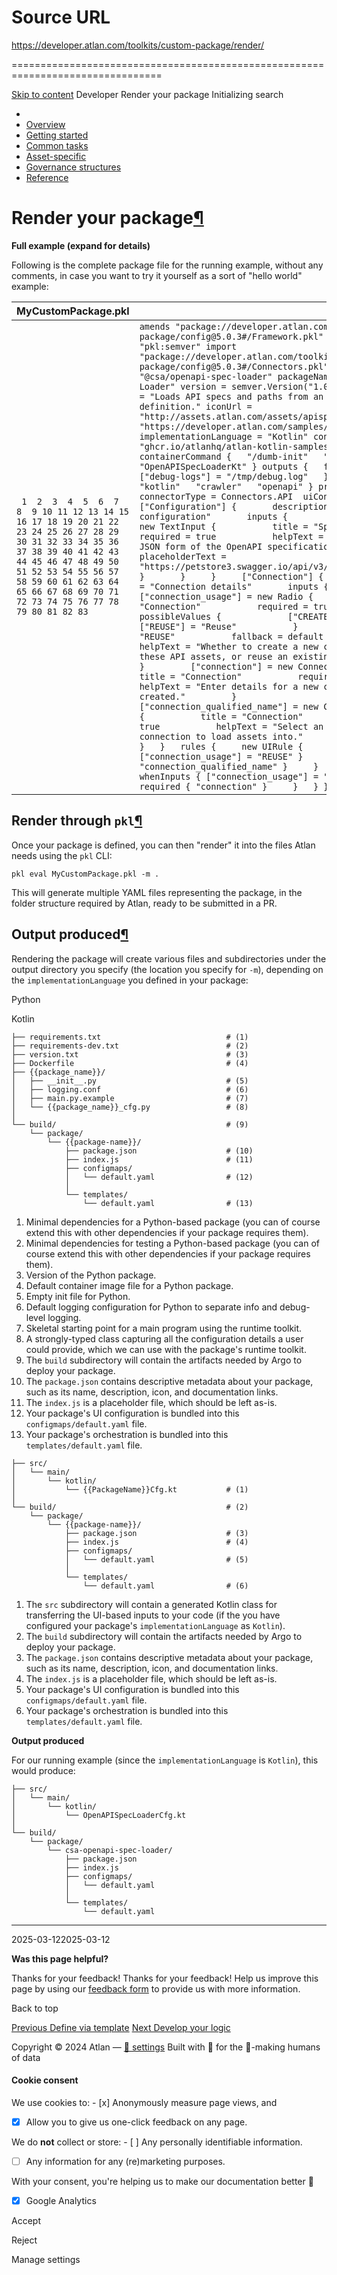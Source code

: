 # Source URL
https://developer.atlan.com/toolkits/custom-package/render/

================================================================================

<!--
canonical: https://developer.atlan.com/toolkits/custom-package/render/
meta-content-security-policy: object-src 'none'; base-uri 'self'; manifest-src 'self'; media-src 'self';
meta-description: How to render a package defined via the toolkit's template into YAML files needed by Argo.
meta-generator: mkdocs-1.6.1, mkdocs-material-9.6.14
meta-og-description: How to render a package defined via the toolkit's template into YAML files needed by Argo.
meta-og-image: https://developer.atlan.com/assets/images/social/toolkits/custom-package/render.png
meta-og-image-height: 630
meta-og-image-type: image/png
meta-og-image-width: 1200
meta-og-title: Render your package - Developer
meta-og-type: website
meta-og-url: https://developer.atlan.com/toolkits/custom-package/render/
meta-twitter:card: summary_large_image
meta-twitter:description: How to render a package defined via the toolkit's template into YAML files needed by Argo.
meta-twitter:image: https://developer.atlan.com/assets/images/social/toolkits/custom-package/render.png
meta-twitter:title: Render your package - Developer
meta-viewport: width=device-width,initial-scale=1
title: Render your package - Developer
-->

[Skip to content](#render-your-package) Developer Render your package Initializing search 

* 
* [Overview](../../..)
* [Getting started](../../../getting-started/)
* [Common tasks](../../../snippets/)
* [Asset\-specific](../../../patterns/)
* [Governance structures](../../../governance/)
* [Reference](../../../reference/)

Render your package[¶](#render-your-package "Permanent link")
=============================================================

**Full example (expand for details)**

Following is the complete package file for the running example, without any comments, in case you want to try it yourself as a sort of "hello world" example:

| MyCustomPackage.pkl | |
| --- | --- |
| ```  1  2  3  4  5  6  7  8  9 10 11 12 13 14 15 16 17 18 19 20 21 22 23 24 25 26 27 28 29 30 31 32 33 34 35 36 37 38 39 40 41 42 43 44 45 46 47 48 49 50 51 52 53 54 55 56 57 58 59 60 61 62 63 64 65 66 67 68 69 70 71 72 73 74 75 76 77 78 79 80 81 82 83 ``` | ``` amends "package://developer.atlan.com/toolkits/custom-package/config@5.0.3#/Framework.pkl"  import "pkl:semver" import "package://developer.atlan.com/toolkits/custom-package/config@5.0.3#/Connectors.pkl"  packageId = "@csa/openapi-spec-loader" packageName = "OpenAPI Spec Loader" version = semver.Version("1.0.0") description = "Loads API specs and paths from an OpenAPI (v3) definition." iconUrl = "http://assets.atlan.com/assets/apispec.png" docsUrl = "https://developer.atlan.com/samples/loaders/openapi/" implementationLanguage = "Kotlin" containerImage = "ghcr.io/atlanhq/atlan-kotlin-samples:\(version)" containerCommand {   "/dumb-init"   "--"   "java"   "OpenAPISpecLoaderKt" } outputs {   files {     ["debug-logs"] = "/tmp/debug.log"   } } keywords {   "kotlin"   "crawler"   "openapi" } preview = true connectorType = Connectors.API  uiConfig {   tasks {     ["Configuration"] {       description = "OpenAPI spec configuration"       inputs {         ["spec_url"] = new TextInput {           title = "Specification URL"           required = true           helpText = "Full URL to the JSON form of the OpenAPI specification."           placeholderText = "https://petstore3.swagger.io/api/v3/openapi.json"         }       }     }     ["Connection"] {       description = "Connection details"       inputs {         ["connection_usage"] = new Radio {           title = "Connection"           required = true           possibleValues {             ["CREATE"] = "Create"             ["REUSE"] = "Reuse"           }           default = "REUSE"           fallback = default           helpText = "Whether to create a new connection to hold these API assets, or reuse an existing connection."         }         ["connection"] = new ConnectionCreator {           title = "Connection"           required = true           helpText = "Enter details for a new connection to be created."         }         ["connection_qualified_name"] = new ConnectionSelector {           title = "Connection"           required = true           helpText = "Select an existing connection to load assets into."         }       }     }   }   rules {     new UIRule {       whenInputs { ["connection_usage"] = "REUSE" }       required { "connection_qualified_name" }     }     new UIRule {       whenInputs { ["connection_usage"] = "CREATE" }       required { "connection" }     }   } }  ``` |

Render through `pkl`[¶](#render-through-pkl "Permanent link")
-------------------------------------------------------------

Once your package is defined, you can then "render" it into the files Atlan needs using the `pkl` CLI:

```
pkl eval MyCustomPackage.pkl -m .

```
This will generate multiple YAML files representing the package, in the folder structure required by Atlan, ready to be submitted in a PR.

Output produced[¶](#output-produced "Permanent link")
-----------------------------------------------------

Rendering the package will create various files and subdirectories under the output directory you specify (the location you specify for `-m`), depending on the `implementationLanguage` you defined in your package:

Python

Kotlin

```
├── requirements.txt                            # (1)
├── requirements-dev.txt                        # (2)
├── version.txt                                 # (3)
├── Dockerfile                                  # (4)
├── {{package_name}}/
│   ├── __init__.py                             # (5)
│   ├── logging.conf                            # (6)
│   ├── main.py.example                         # (7)
│   └── {{package_name}}_cfg.py                 # (8)
│
└── build/                                      # (9)
    └── package/
        └── {{package-name}}/
            ├── package.json                    # (10)
            ├── index.js                        # (11)
            ├── configmaps/
            │   └── default.yaml                # (12)
            │
            └── templates/
                └── default.yaml                # (13)

```
1. Minimal dependencies for a Python\-based package (you can of course extend this with other dependencies if your package requires them).
2. Minimal dependencies for testing a Python\-based package (you can of course extend this with other dependencies if your package requires them).
3. Version of the Python package.
4. Default container image file for a Python package.
5. Empty init file for Python.
6. Default logging configuration for Python to separate info and debug\-level logging.
7. Skeletal starting point for a main program using the runtime toolkit.
8. A strongly\-typed class capturing all the configuration details a user could provide, which we can use with the package's runtime toolkit.
9. The `build` subdirectory will contain the artifacts needed by Argo to deploy your package.
10. The `package.json` contains descriptive metadata about your package, such as its name, description, icon, and documentation links.
11. The `index.js` is a placeholder file, which should be left as\-is.
12. Your package's UI configuration is bundled into this `configmaps/default.yaml` file.
13. Your package's orchestration is bundled into this `templates/default.yaml` file.

```
├── src/
│   └── main/
│       └── kotlin/
│           └── {{PackageName}}Cfg.kt           # (1)
│
└── build/                                      # (2)
    └── package/
        └── {{package-name}}/
            ├── package.json                    # (3)
            ├── index.js                        # (4)
            ├── configmaps/
            │   └── default.yaml                # (5)
            │
            └── templates/
                └── default.yaml                # (6)

```
1. The `src` subdirectory will contain a generated Kotlin class for transferring the UI\-based inputs to your code (if the you have configured your package's `implementationLanguage` as `Kotlin`).
2. The `build` subdirectory will contain the artifacts needed by Argo to deploy your package.
3. The `package.json` contains descriptive metadata about your package, such as its name, description, icon, and documentation links.
4. The `index.js` is a placeholder file, which should be left as\-is.
5. Your package's UI configuration is bundled into this `configmaps/default.yaml` file.
6. Your package's orchestration is bundled into this `templates/default.yaml` file.

**Output produced**

For our running example (since the `implementationLanguage` is `Kotlin`), this would produce:

```
├── src/
│   └── main/
│       └── kotlin/
│           └── OpenAPISpecLoaderCfg.kt
│
└── build/
    └── package/
        └── csa-openapi-spec-loader/
            ├── package.json
            ├── index.js
            ├── configmaps/
            │   └── default.yaml
            │
            └── templates/
                └── default.yaml

```

---

2025\-03\-122025\-03\-12

**Was this page helpful?**

Thanks for your feedback! Thanks for your feedback! Help us improve this page by using our [feedback form](https://docs.google.com/forms/d/e/1FAIpQLScfoq7vqEn8S4QvN0ehPp0MRy6WYK5x-okJDqD69lHgoPPWtg/viewform?usp=pp_url&entry.1800719315=/toolkits/custom-package/render/) to provide us with more information. 

Back to top

[Previous Define via template](../define/) [Next Develop your logic](../develop/) 

Copyright © 2024 Atlan — [🍪 settings](#__consent) 
Built with 💙 for the 🤖\-making humans of data 

#### Cookie consent

We use cookies to: - [x] Anonymously measure page views, and
- [x] Allow you to give us one\-click feedback on any page.

 We do **not** collect or store: - [ ] Any personally identifiable information.
- [ ] Any information for any (re)marketing purposes.

 With your consent, you're helping us to make our documentation better 💙

- [x] Google Analytics

Accept

Reject

Manage settings

